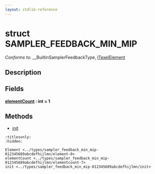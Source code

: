 ```yaml
---
layout: stdlib-reference
---
```


# struct SAMPLER\_FEEDBACK\_MIN\_MIP

*Conforms to:* \_\_BuiltinSamplerFeedbackType, [ITexelElement](../../interfaces/itexelelement-016/index.md)

## Description



## Fields

####  <a id="decl-elementCount"></a>[elementCount](elementcount-7.md) : int = 1

## Methods

* [init](init.md)


```{toctree}
:titlesonly:
:hidden:

Element <../types/sampler_feedback_min_mip-012345689abcdefhijlmn/element-0>
elementCount <../types/sampler_feedback_min_mip-012345689abcdefhijlmn/elementcount-7>
init <../types/sampler_feedback_min_mip-012345689abcdefhijlmn/init>
```

<script>
// Fix .md links to .html when on ReadTheDocs
if (window.location.hostname.includes('readthedocs') || 
    window.location.hostname.includes('rtfd.io')) {
  document.addEventListener('DOMContentLoaded', function() {
    const links = document.querySelectorAll('a');
    links.forEach(link => {
      if (link.getAttribute('href') && link.getAttribute('href').endsWith('.md')) {
        link.href = link.href.replace(/\.md($|#|\?)/, '.html$1');
      }
    });
  });
}
</script>
